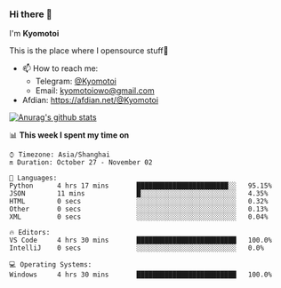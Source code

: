 ### Hi there 👋

I'm **Kyomotoi**

This is the place where I opensource stuff🤺

- 📫 How to reach me: 
    - Telegram: [@Kyomotoi](https://t.me/Kyomotoi)
    - Email: <kyomotoiowo@gmail.com>
- Afdian: <https://afdian.net/@Kyomotoi>

[![Anurag's github stats](https://github-readme-stats.vercel.app/api?username=kyomotoi)](https://github.com/anuraghazra/github-readme-stats)

📊 **This week I spent my time on**
<!--START_SECTION:waka-->
```text
⌚︎ Timezone: Asia/Shanghai
🔛 Duration: October 27 - November 02

💬 Languages: 
Python      4 hrs 17 mins       ███████████████████████░░   95.15% 
JSON        11 mins             █░░░░░░░░░░░░░░░░░░░░░░░░   4.35% 
HTML        0 secs              ░░░░░░░░░░░░░░░░░░░░░░░░░   0.32% 
Other       0 secs              ░░░░░░░░░░░░░░░░░░░░░░░░░   0.13% 
XML         0 secs              ░░░░░░░░░░░░░░░░░░░░░░░░░   0.04%

🔥 Editors: 
VS Code     4 hrs 30 mins       █████████████████████████   100.0% 
IntelliJ    0 secs              ░░░░░░░░░░░░░░░░░░░░░░░░░   0.0%

💻 Operating Systems: 
Windows     4 hrs 30 mins       █████████████████████████   100.0%
```
<!--END_SECTION:waka-->
